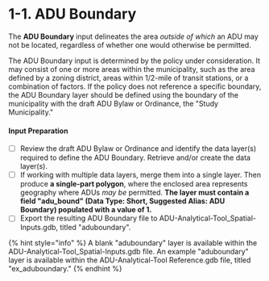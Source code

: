 # 1-1. ADU Boundary

The **ADU Boundary** input delineates the area _outside of which_ an ADU may not be located, regardless of whether one would otherwise be permitted.&#x20;

The ADU Boundary input is determined by the policy under consideration. It may consist of one or more areas within the municipality, such as the area defined by a zoning district, areas within 1/2-mile of transit stations, or a combination of factors. If the policy does not reference a specific boundary, the ADU Boundary layer should be defined using the boundary of the municipality with the draft ADU Bylaw or Ordinance, the "Study Municipality."

#### Input Preparation

* [ ] Review the draft ADU Bylaw or Ordinance and identify the data layer(s) required to define the ADU Boundary. Retrieve and/or create the data layer(s).&#x20;
* [ ] If working with multiple data layers, merge them into a single layer. Then produce **a single-part polygon**, where the enclosed area represents geography where ADUs _may be_ permitted. **The layer must contain a field "adu\_bound" (Data Type: Short, Suggested Alias: ADU Boundary) populated with a value of 1.**
* [ ] Export the resulting ADU Boundary file to ADU-Analytical-Tool\_Spatial-Inputs.gdb, titled "aduboundary".

{% hint style="info" %}
A blank "aduboundary" layer is available within the ADU-Analytical-Tool\_Spatial-Inputs.gdb file. An example "aduboundary" layer is available within the ADU-Analytical-Tool Reference.gdb file, titled "ex\_aduboundary."
{% endhint %}
